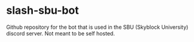 # slash-sbu-bot
Github repository for the bot that is used in the SBU (Skyblock University) discord server. Not meant to be self hosted.
